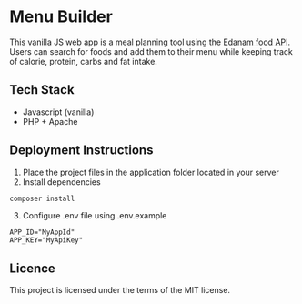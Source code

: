 # Menu Builder
This vanilla JS web app is a meal planning tool using the [Edanam food API]('https://www.edamam.com/'). Users can search for foods and add them to their menu while keeping track of calorie, protein, carbs and fat intake.

## Tech Stack
* Javascript (vanilla)
* PHP + Apache

## Deployment Instructions
1. Place the project files in the application folder located in your server
2. Install dependencies
```bash
composer install
```

3. Configure .env file using .env.example
```.env
APP_ID="MyAppId"
APP_KEY="MyApiKey"
```

## Licence
This project is licensed under the terms of the MIT license.

